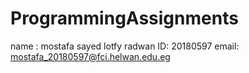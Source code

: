 # ProgrammingAssignments
name : mostafa sayed lotfy radwan 
ID: 20180597
email: mostafa_20180597@fci.helwan.edu.eg